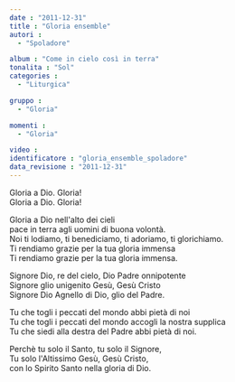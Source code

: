 ```yaml
---
date : "2011-12-31"
title : "Gloria ensemble"
autori : 
  - "Spoladore"

album : "Come in cielo così in terra"
tonalita : "Sol"
categories : 
  - "Liturgica"

gruppo : 
  - "Gloria"

momenti : 
  - "Gloria"

video : 
identificatore : "gloria_ensemble_spoladore"
data_revisione : "2011-12-31"
---
```

  
  
  
Gloria a Dio. Gloria!  
Gloria a Dio. Gloria!  
  
  
  
Gloria a Dio nell'alto dei cieli  
pace in terra agli uomini di buona volontà.  
Noi ti lodiamo, ti benediciamo, ti adoriamo, ti glorichiamo.  
Ti rendiamo grazie per la tua gloria immensa  
Ti rendiamo grazie per la tua gloria immensa.  
  
  
  
Signore Dio, re del cielo, Dio Padre onnipotente  
Signore glio unigenito Gesù, Gesù Cristo  
Signore Dio Agnello di Dio, glio del Padre.  
  
  
  
  
Tu che togli i peccati del mondo abbi pietà di noi  
Tu che togli i peccati del mondo accogli la nostra supplica  
Tu che siedi alla destra del Padre abbi pietà di noi.  
  
  
  
  
Perchè tu solo il Santo, tu solo il Signore,  
Tu solo l'Altissimo Gesù, Gesù Cristo,  
con lo Spirito Santo nella gloria di Dio.  
  
  
  
